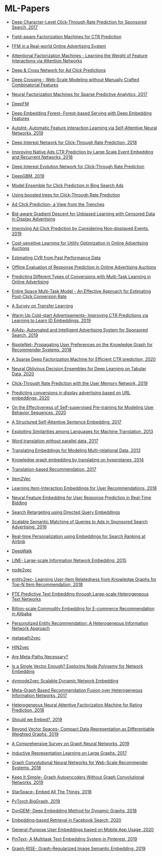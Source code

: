 # ML-Papers
  
* [Deep Character-Level Click-Through Rate Prediction for Sponsored Search, 2017](https://github.com/manjunath5496/ML-Papers/blob/main/Deep%20Character-Level%20Click-Through%20Rate%20Prediction%20for%20Sponsored%20Search.pdf)
* [Field-aware Factorization Machines for CTR Prediction](https://github.com/manjunath5496/ML-Papers/blob/main/%5BFFM%5D%20Field-aware%20Factorization%20Machines%20for%20CTR%20Prediction%20(Criteo%202016).pdf)
* [FFM in a Real-world Online Advertising System](https://github.com/manjunath5496/ML-Papers/blob/main/FFM%20in%20a%20Real-world%20Online%20Advertising%20System%202.pdf)
* [Attentional Factorization Machines - Learning the Weight of Feature Interactions via Attention Networks](https://github.com/manjunath5496/ML-Papers/blob/main/%5BAFM%5D%20Attentional%20Factorization%20Machines%20-%20Learning%20the%20Weight%20of%20Feature%20Interactions%20via%20Attention%20Networks%20(ZJU%202017).pdf)
* [Deep & Cross Network for Ad Click Predictions](https://github.com/manjunath5496/ML-Papers/blob/main/Deep%20%26%20Cross%20Network%20for%20Ad%20Click%20Predictions.pdf)
* [Deep Crossing - Web-Scale Modeling without Manually Crafted Combinatorial Features](https://github.com/manjunath5496/ML-Papers/blob/main/%5BDeep%20Crossing%5D%20Deep%20Crossing%20-%20Web-Scale%20Modeling%20without%20Manually%20Crafted%20Combinatorial%20Features%20(Microsoft%202016).pdf)
* [Neural Factorization Machines for Sparse Predictive Analytics, 2017](https://github.com/manjunath5496/ML-Papers/blob/main/Neural%20Factorization%20Machines%20for%20Sparse%20Predictive%20Analytics.pdf)
* [DeepFM](https://github.com/manjunath5496/ML-Papers/blob/main/DeepFM.pdf)
* [Deep Embedding Forest- Forest-based Serving with Deep Embedding Features](https://github.com/manjunath5496/ML-Papers/blob/main/Deep%20Embedding%20Forest-%20Forest-based%20Serving%20with%20Deep%20Embedding%20Features.pdf)
* [AutoInt- Automatic Feature Interaction Learning via Self-Attentive Neural Networks, 2019](https://github.com/manjunath5496/ML-Papers/blob/main/AutoInt-%20Automatic%20Feature%20Interaction%20Learning%20via%20Self-Attentive%20Neural%20Networks.pdf)
* [Deep Interest Network for Click-Through Rate Prediction, 2018](https://github.com/manjunath5496/ML-Papers/blob/main/Deep%20Interest%20Network%20for%20Click-Through%20Rate%20Prediction.pdf)
* [Improving Native Ads CTR Prediction by Large Scale Event Embedding and Recurrent Networks, 2018](https://github.com/manjunath5496/ML-Papers/blob/main/Improving%20Native%20Ads%20CTR%20Prediction%20by%20Large%20Scale%20Event%20Embedding%20and%20Recurrent%20Networks.pdf)
* [Deep Interest Evolution Network for Click-Through Rate Prediction](https://github.com/manjunath5496/ML-Papers/blob/main/%5BDIEN%5D%20Deep%20Interest%20Evolution%20Network%20for%20Click-Through%20Rate%20Prediction%20(Alibaba%202019).pdf)
* [DeepGBM, 2019](https://github.com/manjunath5496/ML-Papers/blob/main/DeepGBM.pdf)
* [Model Ensemble for Click Prediction in Bing Search Ads](https://github.com/manjunath5496/ML-Papers/blob/main/Model%20Ensemble%20for%20Click%20Prediction%20in%20Bing%20Search%20Ads.pdf)
* [Using boosted trees for Click-Through Rate Prediction](https://github.com/manjunath5496/ML-Papers/blob/main/TrofimovKornetovaTopinskiy-2012-Usingboostedtreesforclick-throughratepredictionforsponsoredsearch.pdf)
* [Ad Click Prediction- a View from the Trenches](https://github.com/manjunath5496/ML-Papers/blob/main/Ad%20Click%20Prediction-%20a%20View%20from%20the%20Trenches%202.pdf)
* [Bid-aware Gradient Descent for Unbiased Learning with Censored Data in Display Advertising](https://github.com/manjunath5496/ML-Papers/blob/main/Bid-aware%20Gradient%20Descent%20for%20Unbiased%20Learning%20with%20Censored%20Data%20in%20Display%20Advertising%202.pdf)
* [Improving Ad Click Prediction by Considering Non-displayed Events, 2019](https://github.com/manjunath5496/ML-Papers/blob/main/Improving%20Ad%20Click%20Prediction%20by%20Considering%20Non-displayed%20Events.pdf)
* [Cost-sensitive Learning for Utility Optimization in Online Advertising Auctions](https://github.com/manjunath5496/ML-Papers/blob/main/Cost-sensitive%20Learning%20for%20Utility%20Optimization%20in%20Online%20Advertising%20Auctions.pdf)
* [Estimating CVR from Past Performance Data](https://github.com/manjunath5496/ML-Papers/blob/main/Estimating%20CVR%20from%20Past%20Performance%20Data.pdf)
* [Offline Evaluation of Response Prediction in Online Advertising Auctions](https://github.com/manjunath5496/ML-Papers/blob/main/Offline%20Evaluation%20of%20Response%20Prediction%20in%20Online%20Advertising%20Auctions.pdf)
* [Predicting Different Types of Conversions with Multi-Task Learning in Online Advertising](https://github.com/manjunath5496/ML-Papers/blob/main/Predicting%20Different%20Types%20of%20Conversions%20with%20Multi-Task%20Learning%20in%20Online%20Advertising%2C%20Camera%20Ready.pdf)
* [Entire Space Multi-Task Model - An Effective Approach for Estimating Post-Click Conversion Rate](https://github.com/manjunath5496/ML-Papers/blob/main/%5BESMM%5D%20Entire%20Space%20Multi-Task%20Model%20-%20An%20Effective%20Approach%20for%20Estimating%20Post-Click%20Conversion%20Rate%20(Alibaba%202018).pdf)
* [A Survey on Transfer Learning](https://github.com/manjunath5496/ML-Papers/blob/main/A%20Survey%20on%20Transfer%20Learning.pdf)
* [Warm Up Cold-start Advertisements- Improving CTR Predictions via Learning to Learn ID Embeddings, 2019](https://github.com/manjunath5496/ML-Papers/blob/main/Warm%20Up%20Cold-start%20Advertisements-%20Improving%20CTR%20Predictions%20via%20Learning%20to%20Learn%20ID%20Embeddings.pdf)
* [AiAds- Automated and Intelligent Advertising System for Sponsored Search, 2019](https://github.com/manjunath5496/ML-Papers/blob/main/AiAds-%20Automated%20and%20Intelligent%20Advertising%20System%20for%20Sponsored%20Search.pdf)
* [RippleNet- Propagating User Preferences on the Knowledge Graph for Recommender Systems, 2018](https://github.com/manjunath5496/ML-Papers/blob/main/RippleNet-%20Propagating%20User%20Preferences%20on%20the%20Knowledge%20Graph%20for%20Recommender%20Systems%202.pdf)
* [A Sparse Deep Factorization Machine for Efficient CTR prediction, 2020](https://github.com/manjunath5496/ML-Papers/blob/main/A%20Sparse%20Deep%20Factorization%20Machine%20for%20Efficient%20CTR%20prediction.pdf)
* [Neural Oblivious Decision Ensembles for Deep Learning on Tabular Data, 2020](https://github.com/manjunath5496/ML-Papers/blob/main/neural_oblivious_decision_ensembles_for_deep_learning_on_tabular_data.pdf)
* [Click-Through Rate Prediction with the User Memory Network, 2019](https://github.com/manjunath5496/ML-Papers/blob/main/Click-Through%20Rate%20Prediction%20with%20the%20User%20Memory%20Network.pdf)
* [Predicting conversions in display advertising based on URL embeddings, 2020](https://github.com/manjunath5496/ML-Papers/blob/main/Predicting%20conversions%20in%20display%20advertising%20based%20on%20URL%20embeddings.pdf)
* [On the Effectiveness of Self-supervised Pre-training for Modeling User Behavior Sequences, 2020](https://github.com/manjunath5496/ML-Papers/blob/main/On%20the%20Effectiveness%20of%20Self-supervised%20Pre-training%20for%20Modeling%20User%20Behavior%20Sequences.pdf)
  

  
* [A Structured Self-Attentive Sentence Embedding, 2017](https://github.com/manjunath5496/ML-Papers/blob/main/A%20Structured%20Self-Attentive%20Sentence%20Embedding.pdf)
* [Exploiting Similarities among Languages for Machine Translation, 2013](https://arxiv.org/pdf/1309.4168.pdf)
* [Word translation without parallel data, 2017](https://github.com/manjunath5496/ML-Papers/blob/main/Word%20translation%20without%20parallel%20data.pdf)
* [Translating Embeddings for Modeling Multi-relational Data, 2013](https://github.com/manjunath5496/ML-Papers/blob/main/Translating%20Embeddings%20for%20Modeling%20Multi-relational%20Data.pdf)
* [Knowledge graph embedding by translating on hyperplanes, 2014](https://github.com/manjunath5496/ML-Papers/blob/main/Knowledge%20Graph%20Embedding%20by%20Translating%20on%20Hyperplanes.pdf)
* [Translation-based Recommendation, 2017](https://github.com/manjunath5496/ML-Papers/blob/main/Translation-based%20Recommendation.pdf)
* [Item2Vec](https://github.com/manjunath5496/ML-Papers/blob/main/Item2Vec.pdf)
* [Learning Item-Interaction Embeddings for User Recommendations, 2018](https://github.com/manjunath5496/ML-Papers/blob/main/Learning%20Item-Interaction%20Embeddings%20for%20User%20Recommendations.pdf)
* [Neural Feature Embedding for User Response Prediction in Real-Time Bidding](https://github.com/manjunath5496/ML-Papers/blob/main/Neural%20Feature%20Embedding%20for%20User%20Response%20Prediction%20in%20Real-Time%20Bidding.pdf)
* [Search Retargeting using Directed Query Embeddings](https://github.com/manjunath5496/ML-Papers/blob/main/Search%20Retargeting%20using%20Directed%20Query%20Embeddings.pdf)
* [Scalable Semantic Matching of Queries to Ads in Sponsored Search Advertising, 2016](https://github.com/manjunath5496/ML-Papers/blob/main/Scalable%20Semantic%20Matching%20of%20Queries%20to%20Ads%20in%20Sponsored%20Search%20Advertising.pdf)
* [Real-time Personalization using Embeddings for Search Ranking at Airbnb](https://github.com/manjunath5496/ML-Papers/blob/main/%5BAirbnb%20Embedding%5D%20Real-time%20Personalization%20using%20Embeddings%20for%20Search%20Ranking%20at%20Airbnb%20(Airbnb%202018).pdf)
* [DeepWalk](https://github.com/manjunath5496/ML-Papers/blob/main/DeepWalk.pdf)
* [LINE- Large-scale Information Network Embedding, 2015](https://github.com/manjunath5496/ML-Papers/blob/main/LINE-%20Large-scale%20Information%20Network%20Embedding.pdf)
* [node2vec](https://github.com/manjunath5496/ML-Papers/blob/main/node2vec-kdd16.pdf)
* [entity2rec- Learning User-Item Relatedness from Knowledge Graphs for Top-N Item Recommendation, 2018](https://github.com/manjunath5496/ML-Papers/blob/main/entity2rec-%20Learning%20User-Item%20Relatedness%20from%20Knowledge%20Graphs%20for%20Top-N%20Item%20Recommendation.pdf)
* [PTE Predictive Text Embedding through Large-scale Heterogeneous Text Networks](https://github.com/manjunath5496/ML-Papers/blob/main/PTE%20Predictive%20Text%20Embedding%20through%20Large-scale%20Heterogeneous%20Text%20Networks.pdf)
* [Billion-scale Commodity Embedding for E-commerce Recommendation in Alibaba](https://github.com/manjunath5496/ML-Papers/blob/main/%5BAlibaba%20Embedding%5D%20Billion-scale%20Commodity%20Embedding%20for%20E-commerce%20Recommendation%20in%20Alibaba%20(Alibaba%202018).pdf)
* [Personolized Entity Recommendation: A Heterogeneous Information Network Approach](https://github.com/manjunath5496/ML-Papers/blob/main/RecSysAHeterogeneousInformationNetworkApproach.pdf)
* [metapath2vec](https://github.com/manjunath5496/ML-Papers/blob/main/KDD17-dong-chawla-swami-metapath2vec.pdf)
* [HIN2vec](https://github.com/manjunath5496/ML-Papers/blob/main/2017.%20CIKM%20HIN2Vec.pdf)
* [Are Meta-Paths Necessary?](https://github.com/manjunath5496/ML-Papers/blob/main/Are%20Meta-Paths%20Necessary%3F.pdf)
* [Is a Single Vector Enough? Exploring Node Polysemy for Network Embedding](https://github.com/manjunath5496/ML-Papers/blob/main/Is%20a%20Single%20Vector%20Enough%3F%20Exploring%20Node%20Polysemy%20for%20Network%20Embedding.pdf)
* [dynnode2vec Scalable Dynamic Network Embedding](https://github.com/manjunath5496/ML-Papers/blob/main/dynnode2vec%20Scalable%20Dynamic%20Network%20Embedding.pdf)
* [Meta-Graph Based Recommendation Fusion over Heterogeneous Information Networks, 2017](https://github.com/manjunath5496/ML-Papers/blob/main/Meta-Graph%20Based%20Recommendation%20Fusion%20over%20Heterogeneous%20Information%20Networks.pdf)
* [Heterogeneous Neural Attentive Factorization Machine for Rating Prediction, 2018](https://github.com/manjunath5496/ML-Papers/blob/main/Heterogeneous%20Neural%20Attentive%20Factorization%20Machine%20for%20Rating%20Prediction.pdf)
* [Should we Embed?, 2019](https://github.com/manjunath5496/ML-Papers/blob/main/Should%20we%20Embed%3F.pdf)
* [Beyond Vector Spaces- Compact Data Representation as Differentiable Weighted Graphs, 2019](https://github.com/manjunath5496/ML-Papers/blob/main/Beyond%20Vector%20Spaces-%20Compact%20Data%20Representation%20as%20Differentiable%20Weighted%20Graphs.pdf)
* [A Comprehensive Survey on Graph Neural Networks, 2019](https://github.com/manjunath5496/ML-Papers/blob/main/A%20Comprehensive%20Survey%20on%20Graph%20Neural%20Networks.pdf)
* [Inductive Representation Learning on Large Graphs, 2017](https://github.com/manjunath5496/ML-Papers/blob/main/MF/Inductive%20Representation%20Learning%20on%20Large%20Graphs.pdf)
* [Graph Convolutional Neural Networks for Web-Scale Recommender Systems, 2018](https://github.com/manjunath5496/ML-Papers/blob/main/Graph%20Convolutional%20Neural%20Networks%20for%20Web-Scale%20Recommender%20Systems.pdf)
* [Keep It Simple- Graph Autoencoders Without Graph Convolutional Networks, 2019](https://github.com/manjunath5496/ML-Papers/blob/main/Keep%20It%20Simple-%20Graph%20Autoencoders%20Without%20Graph%20Convolutional%20Networks.pdf)
* [StarSpace- Embed All The Things, 2018](https://github.com/manjunath5496/ML-Papers/blob/main/StarSpace-%20Embed%20All%20The%20Things.pdf)
* [PyTorch BigGraph, 2019](https://github.com/manjunath5496/ML-Papers/blob/main/PyTorch%20BigGraph.pdf)
* [DynGEM- Deep Embedding Method for Dynamic Graphs, 2018](https://github.com/manjunath5496/ML-Papers/blob/main/DynGEM-%20Deep%20Embedding%20Method%20for%20Dynamic%20Graphs.pdf)
* [Embedding-based Retrieval in Facebook Search, 2020](https://github.com/manjunath5496/ML-Papers/blob/main/Embedding-based%20Retrieval%20in%20Facebook%20Search.pdf)
* [General-Purpose User Embeddings based on Mobile App Usage, 2020](https://github.com/manjunath5496/ML-Papers/blob/main/General-Purpose%20User%20Embeddings%20based%20on%20Mobile%20App%20Usage.pdf)
* [PinText- A Multitask Text Embedding System in Pinterest, 2019](https://github.com/manjunath5496/ML-Papers/blob/main/PinText-%20A%20Multitask%20Text%20Embedding%20System%20in%20Pinterest.pdf)
* [Graph-RISE- Graph-Regularized Image Semantic Embedding, 2019](https://github.com/manjunath5496/ML-Papers/blob/main/Graph-RISE-%20Graph-Regularized%20Image%20Semantic%20Embedding%20.pdf)
